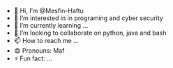 - 👋 Hi, I’m @Mesfin-Haftu
- 👀 I’m interested in in programing and cyber security
- 🌱 I’m currently learning ...
- 💞️ I’m looking to collaborate on python, java and bash
- 📫 How to reach me ...
- 😄 Pronouns: Maf
- ⚡ Fun fact: ...

<!---
Mesfin-Haftu/Mesfin-Haftu is a ✨ special ✨ repository because its `README.md` (this file) appears on your GitHub profile.
You can click the Preview link to take a look at your changes.
--->
